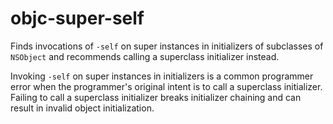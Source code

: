 # objc-super-self

Finds invocations of `-self` on super instances in initializers of
subclasses of `NSObject` and recommends calling a superclass initializer
instead.

Invoking `-self` on super instances in initializers is a common
programmer error when the programmer's original intent is to call a
superclass initializer. Failing to call a superclass initializer breaks
initializer chaining and can result in invalid object initialization.
